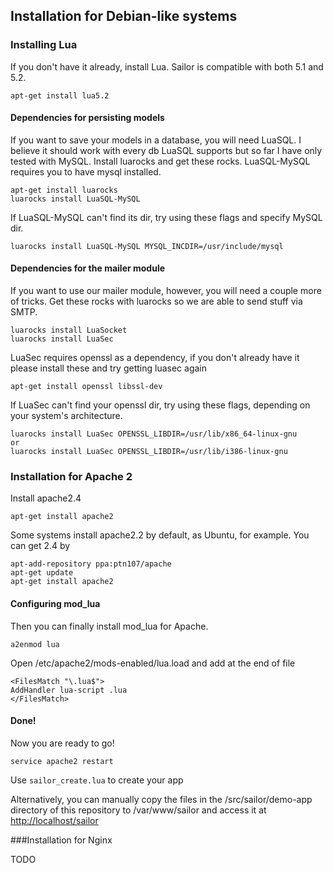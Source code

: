 ## Installation for Debian-like systems

### Installing Lua

If you don't have it already, install Lua. Sailor is compatible with both 5.1 and 5.2.

    apt-get install lua5.2
    
#### Dependencies for persisting models
If you want to save your models in a database, you will need LuaSQL. I believe it should work with every db LuaSQL supports but so far I have only tested with MySQL. Install luarocks and get these rocks. LuaSQL-MySQL requires you to have mysql installed.

    apt-get install luarocks
    luarocks install LuaSQL-MySQL

If LuaSQL-MySQL can't find its dir, try using these flags and specify MySQL dir.

    luarocks install LuaSQL-MySQL MYSQL_INCDIR=/usr/include/mysql

#### Dependencies for the mailer module
If you want to use our mailer module, however, you will need a couple more of tricks.
Get these rocks with luarocks so we are able to send stuff via SMTP.

    luarocks install LuaSocket
    luarocks install LuaSec

LuaSec requires openssl as a dependency, if you don't already have it please install these and try getting luasec again

    apt-get install openssl libssl-dev

If LuaSec can't find your openssl dir, try using these flags, depending on your system's architecture.

    luarocks install LuaSec OPENSSL_LIBDIR=/usr/lib/x86_64-linux-gnu
    or
    luarocks install LuaSec OPENSSL_LIBDIR=/usr/lib/i386-linux-gnu
    
### Installation for Apache 2

Install apache2.4

    apt-get install apache2

Some systems install apache2.2 by default, as Ubuntu, for example. You can get 2.4 by

    apt-add-repository ppa:ptn107/apache
    apt-get update
    apt-get install apache2
    
#### Configuring mod_lua

Then you can finally install mod_lua for Apache.

    a2enmod lua

Open /etc/apache2/mods-enabled/lua.load and add at the end of file

    <FilesMatch "\.lua$">
    AddHandler lua-script .lua
    </FilesMatch>
    
#### Done!

Now you are ready to go!

    service apache2 restart

Use `sailor_create.lua` to create your app

Alternatively, you can manually copy the files in the /src/sailor/demo-app directory of this repository to /var/www/sailor and access it at <http://localhost/sailor>

###Installation for Nginx

TODO

